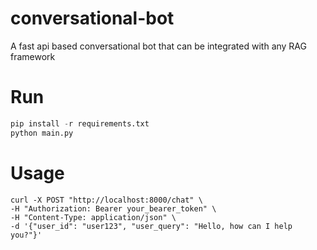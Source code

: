 # conversational-bot
A fast api based conversational bot that can be integrated with any RAG framework

# Run
```python
pip install -r requirements.txt
python main.py
```

# Usage
```curl
curl -X POST "http://localhost:8000/chat" \
-H "Authorization: Bearer your_bearer_token" \
-H "Content-Type: application/json" \
-d '{"user_id": "user123", "user_query": "Hello, how can I help you?"}'
````